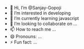- 👋 Hi, I’m @Sanjay-Gopoji
- 👀 I’m interested in developing
- 🌱 I’m currently learning javascript
- 💞️ I’m looking to collaborate on ...
- 📫 How to reach me ...
- 😄 Pronouns: ...
- ⚡ Fun fact: ...

<!---
Sanjay-Gopoji/Sanjay-Gopoji is a ✨ special ✨ repository because its `README.md` (this file) appears on your GitHub profile.
You can click the Preview link to take a look at your changes.
--->
